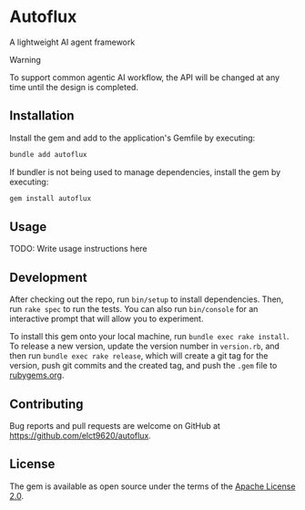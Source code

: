 Autoflux
===

A lightweight AI agent framework

> [!WARNING]
> To support common agentic AI workflow, the API will be changed at any time until the design is completed.

## Installation

Install the gem and add to the application's Gemfile by executing:

```bash
bundle add autoflux
```

If bundler is not being used to manage dependencies, install the gem by executing:

```bash
gem install autoflux
```

## Usage

TODO: Write usage instructions here

## Development

After checking out the repo, run `bin/setup` to install dependencies. Then, run `rake spec` to run the tests. You can also run `bin/console` for an interactive prompt that will allow you to experiment.

To install this gem onto your local machine, run `bundle exec rake install`. To release a new version, update the version number in `version.rb`, and then run `bundle exec rake release`, which will create a git tag for the version, push git commits and the created tag, and push the `.gem` file to [rubygems.org](https://rubygems.org).

## Contributing

Bug reports and pull requests are welcome on GitHub at https://github.com/elct9620/autoflux.

## License

The gem is available as open source under the terms of the [Apache License 2.0](https://opensource.org/licenses/Apache-2.0).
